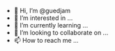 - 👋 Hi, I’m @guedjam
- 👀 I’m interested in ...
- 🌱 I’m currently learning ...
- 💞️ I’m looking to collaborate on ...
- 📫 How to reach me ...

<!---
guedjam/guedjam is a ✨ special ✨ repository because its `README.md` (this file) appears on your GitHub profile.
You can click the Preview link to take a look at your changes.
--->
